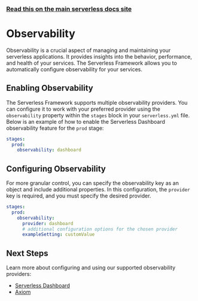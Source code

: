 <!--
title: Serverless Framework - Observability
description: How to configure observability for your Serverless Framework services
short_title: Observability
keywords: ['Serverless Framework', 'Observability', 'Monitoring']
-->

<!-- DOCS-SITE-LINK:START automatically generated  -->

### [Read this on the main serverless docs site](https://www.serverless.com/framework/docs/guides/observability)

<!-- DOCS-SITE-LINK:END -->

# Observability

Observability is a crucial aspect of managing and maintaining your serverless applications. It provides insights into the behavior, performance, and health of your services. The Serverless Framework allows you to automatically configure observability for your services.

## Enabling Observability

The Serverless Framework supports multiple observability providers. You can configure it to work with your preferred provider using the `observability` property within the `stages` block in your `serverless.yml` file.
Below is an example of how to enable the Serverless Dashboard observability feature for the `prod` stage:

```yaml
stages:
  prod:
    observability: dashboard
```

## Configuring Observability

For more granular control, you can specify the observability key as an object and include additional properties. In this configuration, the `provider` key is required, and you must specify the desired provider.

```yaml
stages:
  prod:
    observability:
      provider: dashboard
      # additional configuration options for the chosen provider
      exampleSetting: customValue
```

## Next Steps

Learn more about configuring and using our supported observability providers:

- [Serverless Dashboard](./dashboard)
- [Axiom](./axiom)
